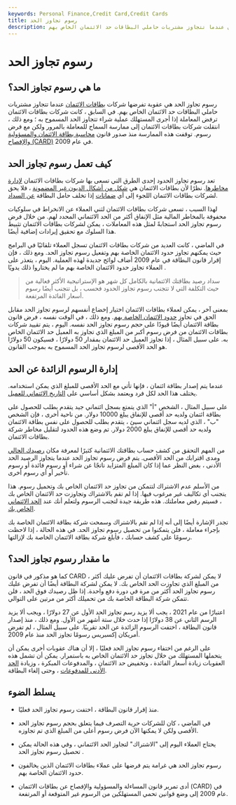 ```yaml
---
keywords: Personal Finance,Credit Card,Credit Cards
title: رسوم تجاوز الحد
description: رسوم تجاوز الحد هي عقوبة تفرضها شركات بطاقات الائتمان عندما تتجاوز مشتريات حاملي البطاقات حد الائتمان الخاص بهم.
---
```


# رسوم تجاوز الحد
## ما هي رسوم تجاوز الحد؟

رسوم تجاوز الحد هي عقوبة تفرضها شركات [بطاقات الائتمان](/creditcard) عندما تتجاوز مشتريات حاملي البطاقات حد الائتمان الخاص بهم. في السابق ، كانت شركات بطاقات الائتمان ترفض المعاملة إذا أجرى المستهلك عملية شراء تتجاوز الحد المسموح به ؛ ومع ذلك ، انتقلت شركات بطاقات الائتمان إلى ممارسة السماح للمعاملة بالمرور ولكن مع فرض رسوم. توقفت هذه الممارسة منذ صدور قانون [محاسبة بطاقة الائتمان والمسؤولية والإفصاح (CARD)](/credit-card-accountability-responsibility-and-disclosure-act-of-2009) في عام 2009.

## كيف تعمل رسوم تجاوز الحد

تعد رسوم تجاوز الحدود إحدى الطرق التي تسعى بها شركات بطاقات الائتمان [لإدارة مخاطرها](/riskmanagement). نظرًا لأن بطاقات الائتمان هي [شكل من أشكال الديون غير المضمونة](/unsecureddebt) ، فلا يحق لشركات بطاقات الائتمان اللجوء إلى أي [ضمانات](/collateral) إذا تخلف حامل البطاقة [عن السداد](/default2).

لهذا السبب ، تسعى شركات بطاقات الائتمان لثني العملاء عن الانخراط في سلوكيات محفوفة بالمخاطر المالية مثل الإنفاق أكثر من الحد الائتماني المحدد لهم. من خلال فرض رسوم تجاوز الحد استجابةً لمثل هذه المعاملات ، يمكن لشركات بطاقات الائتمان تثبيط هذا السلوك مع تحقيق إيرادات إضافية أيضًا.

في الماضي ، كانت العديد من شركات بطاقات الائتمان تسجل العملاء تلقائيًا في البرامج حيث يمكنهم تجاوز حدود الائتمان الخاصة بهم وتفعيل رسوم تجاوز الحد. ومع ذلك ، فإن إقرار قانون البطاقة في عام 2009 أضاف لوائح جديدة لهذه العملية. اليوم ، يتعذر على العملاء تجاوز حدود الائتمان الخاصة بهم ما لم يختاروا ذلك يدويًا .

> سداد رصيد بطاقتك الائتمانية بالكامل كل شهر هو الإستراتيجية الأكثر فعالية من حيث التكلفة التي لا تتجنب رسوم تجاوز الحدود فحسب ، بل تتجنب أيضًا رسوم أسعار الفائدة المرتفعة.

>

بمعنى آخر ، يمكن لعملاء بطاقات الائتمان اختيار إخضاع أنفسهم لرسوم تجاوز الحد مقابل الحق في تجاوز [حدود الائتمان الخاصة بهم](/credit_limit). ومع ذلك ، في الوقت نفسه ، فرض قانون بطاقة الائتمان أيضًا قيودًا على حجم رسوم تجاوز الحد نفسه. اليوم ، يتم تقييد شركات بطاقات الائتمان من فرض رسوم أكبر من المبلغ الذي تجاوز به العميل حد الائتمان الخاص به. على سبيل المثال ، إذا تجاوز العميل حد الائتمان بمقدار 50 دولارًا ، فسيكون 50 دولارًا هو الحد الأقصى لرسوم تجاوز الحد المسموح به بموجب القانون.

## إدارة الرسوم الزائدة عن الحد

عندما يتم إصدار بطاقة ائتمان ، فإنها تأتي مع الحد الأقصى للمبلغ الذي يمكن استخدامه. يختلف هذا الحد لكل فرد ويعتمد بشكل أساسي على [التاريخ الائتماني للعميل](/credit-history).

على سبيل المثال ، الشخص "أ" الذي يتمتع بسجل ائتماني جيد يتقدم بطلب للحصول على بطاقة ائتمان ولديه حد أقصى للإنفاق يبلغ 10000 دولار. من ناحية أخرى ، فإن الشخص "ب" ، الذي لديه سجل ائتماني سيئ ، يتقدم بطلب للحصول على نفس بطاقة الائتمان ولديه حد أقصى للإنفاق يبلغ 2000 دولار. تم وضع هذه الحدود لتقليل مخاطر شركة بطاقات الائتمان.

من المهم التحقق من كشف حساب بطاقتك الائتمانية كثيرًا لمعرفة مكان [رصيدك الحالي](/credit-card-balance) ومدى اقترابك من الحد الأقصى. يتم فرض رسوم تجاوز الحد عندما يتجاوز الرصيد الحد الأدنى ، بغض النظر عما إذا كان المبلغ المتزايد ناتجًا عن شراء أو رسوم فائدة أو رسوم تأخير أو أي رسوم أخرى.

من الأسلم عدم الاشتراك لتتمكن من تجاوز حد الائتمان الخاص بك وتحميل رسوم. هذا يتجنب أي تكاليف غير مرغوب فيها. إذا لم تقم بالاشتراك وتجاوزت حد الائتمان الخاص بك ، فسيتم رفض معاملتك. هذه طريقة جيدة لتجنب الرسوم ولتعلم أنك عند [الحد الائتماني الخاص بك](/credit_limit).

تجدر الإشارة أيضًا إلى أنه إذا لم تقم بالاشتراك وسمحت شركة بطاقة الائتمان الخاصة بك بإجراء معاملة ، فلن يتمكنوا من تحصيل رسوم تجاوز الحد. في هذه الحالة ، إذا لاحظت رسومًا على كشف حسابك ، فأبلغ شركة بطاقة الائتمان الخاصة بك لإزالتها.

## ما مقدار رسوم تجاوز الحد؟

كما هو مذكور في قانون CARD ، لا يمكن لشركة بطاقات الائتمان أن تفرض عليك أكثر من المبلغ الذي تجاوزت الحد الخاص بك. لا يمكن لشركة البطاقة أيضًا أن تفرض عليك رسوم تجاوز الحد أكثر من مرة في دورة دفع واحدة. إذا ظل رصيدك فوق الحد ، فلن تتمكن شركة البطاقة الخاصة بك من تحميلك أكثر من مرتين على التوالي.

اعتبارًا من عام 2021 ، يجب ألا يزيد رسم تجاوز الحد الأول عن 27 دولارًا ، ويجب ألا يزيد الرسم الثاني عن 38 دولارًا إذا حدث خلال ستة أشهر من الأول. ومع ذلك ، منذ إصدار قانون البطاقة ، اختفت الرسوم الزائدة عن الحد تقريبًا. على سبيل المثال ، لم تفرض أمريكان إكسبريس رسومًا تجاوز الحد منذ عام 2009.

على الرغم من اختفاء رسوم تجاوز الحد فعليًا ، إلا أن هناك عقوبات أخرى يمكن أن يتحملها المستهلك من خلال تجاوز حد الائتمان الخاص به باستمرار. يمكن أن تشمل هذه العقوبات زيادة أسعار الفائدة ، وتخفيض حد الائتمان ، والمدفوعات المبكرة ، وزيادة [الحد الأدنى للمدفوعات](/minimum-monthly-payment) ، وحتى إلغاء البطاقة.

## يسلط الضوء

- منذ إقرار قانون البطاقة ، اختفت رسوم تجاوز الحد فعليًا.

- في الماضي ، كان للشركات حرية التصرف فيما يتعلق بحجم رسوم تجاوز الحد الأقصى ولكن لا يمكنها الآن فرض رسوم أعلى من المبلغ الذي تم تجاوزه.

- يحتاج العملاء اليوم إلى "الاشتراك" لتجاوز الحد الائتماني ، وفي هذه الحالة يمكن تحصيل رسوم تجاوز الحد .

- رسوم تجاوز الحد هي غرامة يتم فرضها على عملاء بطاقات الائتمان الذين يخالفون حدود الائتمان الخاصة بهم.

- أدى تمرير قانون المساءلة والمسؤولية والإفصاح عن بطاقات الائتمان (CARD) في عام 2009 إلى وضع قوانين تحمي المستهلكين من الرسوم غير المتوقعة أو المرتفعة.


